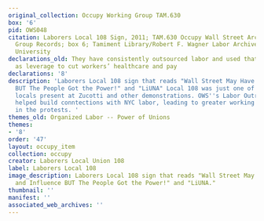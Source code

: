 ```yaml
---
original_collection: Occupy Working Group TAM.630
box: '6'
pid: OWS048
citation: Laborers Local 108 Sign, 2011; TAM.630 Occupy Wall Street Archives Working
  Group Records; box 6; Tamiment Library/Robert F. Wagner Labor Archives, New York
  University
declarations_old: They have consistently outsourced labor and used that outsourcing
  as leverage to cut workers’ healthcare and pay
declarations: '8'
description: 'Laborers Local 108 sign that reads "Wall Street May Have Money and Influence
  BUT The People Got the Power!" and "LiUNA" Local 108 was just one of many union
  locals present at Zucotti and other demonstrations. OWS''s Labor Outreach Commitee
  helped build conntections with NYC labor, leading to greater working class participation
  in the protests. '
themes_old: Organized Labor -- Power of Unions
themes:
- '8'
order: '47'
layout: occupy_item
collection: occupy
creator: Laborers Local Union 108
label: Laborers Local 108
image_description: Laborers Local 108 sign that reads "Wall Street May Have Money
  and Influence BUT The People Got the Power!" and "LiUNA."
thumbnail: ''
manifest: ''
associated_web_archives: ''
---
```

